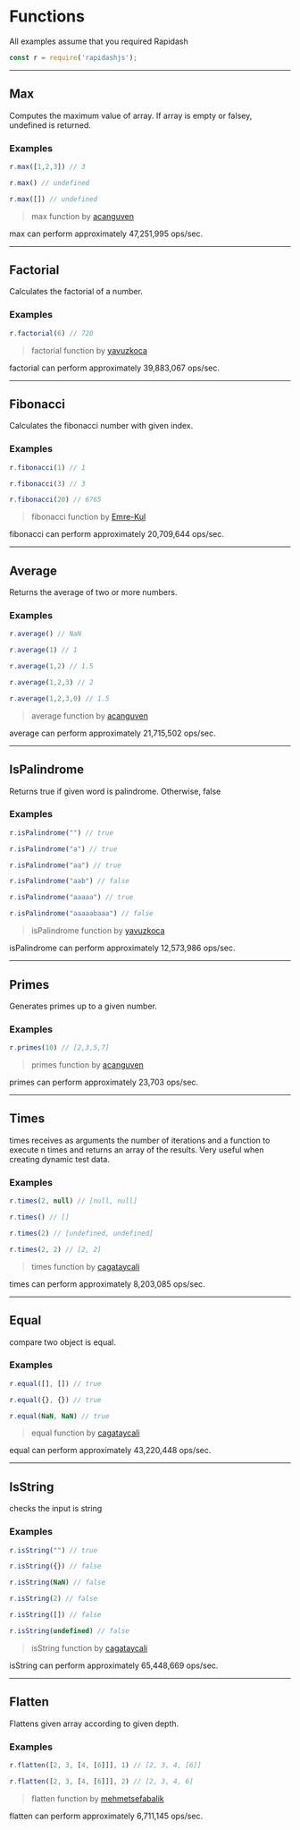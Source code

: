 # Functions

<style>
    h2  {
        text-transform: capitalize;
    }
</style>

<p class="tip">
All examples assume that you required Rapidash
</p>

```js
const r = require('rapidashjs');
```

___
## max

Computes the maximum value of array. If array is empty or falsey, undefined is returned.

### Examples
```js
r.max([1,2,3]) // 3
```
 ```js
r.max() // undefined
```
 ```js
r.max([]) // undefined
```



> max function by <a href="https://github.com/acanguven">acanguven</a>  

max can perform approximately 47,251,995 ops/sec.

___
## factorial

Calculates the factorial of a number.

### Examples
```js
r.factorial(6) // 720
```



> factorial function by <a href="https://github.com/yavuzkoca">yavuzkoca</a>  

factorial can perform approximately 39,883,067 ops/sec.

___
## fibonacci

Calculates the fibonacci number with given index.

### Examples
```js
r.fibonacci(1) // 1
```
 ```js
r.fibonacci(3) // 3
```
 ```js
r.fibonacci(20) // 6765
```



> fibonacci function by <a href="https://github.com/Emre-Kul">Emre-Kul</a>  

fibonacci can perform approximately 20,709,644 ops/sec.

___
## average

Returns the average of two or more numbers.

### Examples
```js
r.average() // NaN
```
 ```js
r.average(1) // 1
```
 ```js
r.average(1,2) // 1.5
```
 ```js
r.average(1,2,3) // 2
```
 ```js
r.average(1,2,3,0) // 1.5
```



> average function by <a href="https://github.com/acanguven">acanguven</a>  

average can perform approximately 21,715,502 ops/sec.

___
## isPalindrome

Returns true if given word is palindrome. Otherwise, false

### Examples
```js
r.isPalindrome("") // true
```
 ```js
r.isPalindrome("a") // true
```
 ```js
r.isPalindrome("aa") // true
```
 ```js
r.isPalindrome("aab") // false
```
 ```js
r.isPalindrome("aaaaa") // true
```
 ```js
r.isPalindrome("aaaaabaaa") // false
```



> isPalindrome function by <a href="https://github.com/yavuzkoca">yavuzkoca</a>  

isPalindrome can perform approximately 12,573,986 ops/sec.

___
## primes

Generates primes up to a given number.

### Examples
```js
r.primes(10) // [2,3,5,7]
```



> primes function by <a href="https://github.com/acanguven">acanguven</a>  

primes can perform approximately 23,703 ops/sec.

___
## times

times receives as arguments the number of iterations and a function to execute n times and returns an array of the results. Very useful when creating dynamic test data.

### Examples
```js
r.times(2, null) // [null, null]
```
 ```js
r.times() // []
```
 ```js
r.times(2) // [undefined, undefined]
```
 ```js
r.times(2, 2) // [2, 2]
```



> times function by <a href="https://github.com/cagataycali">cagataycali</a>  

times can perform approximately 8,203,085 ops/sec.

___
## equal

compare two object is equal.

### Examples
```js
r.equal([], []) // true
```
 ```js
r.equal({}, {}) // true
```
 ```js
r.equal(NaN, NaN) // true
```



> equal function by <a href="https://github.com/cagataycali">cagataycali</a>  

equal can perform approximately 43,220,448 ops/sec.

___
## isString

checks the input is string

### Examples
```js
r.isString("") // true
```
 ```js
r.isString({}) // false
```
 ```js
r.isString(NaN) // false
```
 ```js
r.isString(2) // false
```
 ```js
r.isString([]) // false
```
 ```js
r.isString(undefined) // false
```



> isString function by <a href="https://github.com/cagataycali">cagataycali</a>  

isString can perform approximately 65,448,669 ops/sec.

___
## flatten

Flattens given array according to given depth.

### Examples
```js
r.flatten([2, 3, [4, [6]]], 1) // [2, 3, 4, [6]]
```
 ```js
r.flatten([2, 3, [4, [6]]], 2) // [2, 3, 4, 6]
```



> flatten function by <a href="https://github.com/mehmetsefabalik">mehmetsefabalik</a>  

flatten can perform approximately 6,711,145 ops/sec.


